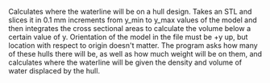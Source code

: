 Calculates where the waterline will be on a hull design. Takes an STL and slices it in 0.1 mm increments from y_min to y_max values of the model and then integrates the cross sectional areas to calculate the volume below a certain value of y. Orientation of the model in the file must be +y up, but location with respect to origin doesn't matter. The program asks how many of these hulls there will be, as well as how much weight will be on them, and calculates where the waterline will be given the density and volume of water displaced by the hull.
